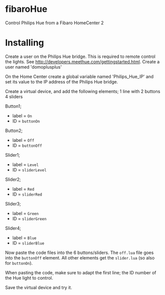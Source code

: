 fibaroHue
=========

Control Philips Hue from a Fibaro HomeCenter 2

Installing
==========

Create a user on the Philips Hue bridge. This is required to remote control the lights.
See http://developers.meethue.com/gettingstarted.html. Create a user named 'domoplusplus'

On the Home Center create a global variable named 'Philips_Hue_IP' and set its value to 
the IP address of the Philips Hue bridge.

Create a virtual device, and add the following elements;
1 line with 2 buttons
4 sliders

Button1; 

- label = `On`
- ID = `buttonOn`

Button2;

- label = `Off`
- ID = `buttonOff`

Slider1;

- label = `Level`
- ID = `sliderLevel`

Slider2;

- label = `Red`
- ID = `sliderRed`

Slider3;

- label = `Green`
- ID = `sliderGreen`

Slider4;

- label = `Blue`
- ID = `sliderBlue`

Now paste the code files into the 6 buttons/sliders. The `off.lua` file goes into 
the `buttonOff` element. All other elements get the `slider.lua` (so also for 
`buttonOn`).

When pasting the code, make sure to adapt the first line; the ID number of the 
Hue light to control.

Save the virtual device and try it.

